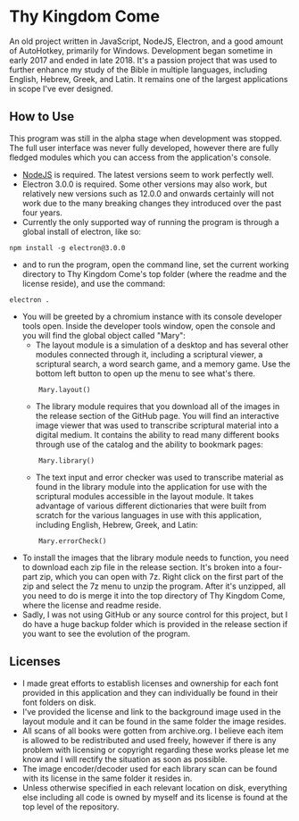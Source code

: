 # Thy Kingdom Come
An old project written in JavaScript, NodeJS, Electron, and a good amount of AutoHotkey, primarily for Windows. Development began sometime in early 2017 and ended in late 2018. It's a passion project that was used to further enhance my study of the Bible in multiple languages, including English, Hebrew, Greek, and Latin. It remains one of the largest applications in scope I've ever designed.

## How to Use
This program was still in the alpha stage when development was stopped. The full user interface was never fully developed, however there are fully fledged modules which you can access from the application's console.
- [NodeJS](https://nodejs.org/) is required. The latest versions seem to work perfectly well.
- Electron 3.0.0 is required. Some other versions may also work, but relatively new versions such as 12.0.0 and onwards certainly will not work due to the many breaking changes they introduced over the past four years.
- Currently the only supported way of running the program is through a global install of electron, like so:
```
npm install -g electron@3.0.0
```
- and to run the program, open the command line, set the current working directory to Thy Kingdom Come's top folder (where the readme and the license reside), and use the command:
```
electron .
```
- You will be greeted by a chromium instance with its console developer tools open. Inside the developer tools window, open the console and you will find the global object called "Mary":
    - The layout module is a simulation of a desktop and has several other modules connected through it, including a scriptural viewer, a scriptural search, a word search game, and a memory game. Use the bottom left button to open up the menu to see what's there.
    ```
        Mary.layout()
    ```
    - The library module requires that you download all of the images in the release section of the GitHub page. You will find an interactive image viewer that was used to transcribe scriptural material into a digital medium. It contains the ability to read many different books through use of the catalog and the ability to bookmark pages:
    ```
        Mary.library()
    ```
    - The text input and error checker was used to transcribe material as found in the library module into the application for use with the scriptural modules accessible in the layout module. It takes advantage of various different dictionaries that were built from scratch for the various languages in use with this application, including English, Hebrew, Greek, and Latin:
    ```
        Mary.errorCheck()
    ```
- To install the images that the library module needs to function, you need to download each zip file in the release section. It's broken into a four-part zip, which you can open with 7z. Right click on the first part of the zip and select the 7z menu to unzip the program. After it's unzipped, all you need to do is merge it into the top directory of Thy Kingdom Come, where the license and readme reside.
- Sadly, I was not using GitHub or any source control for this project, but I do have a huge backup folder which is provided in the release section if you want to see the evolution of the program.

## Licenses
- I made great efforts to establish licenses and ownership for each font provided in this application and they can individually be found in their font folders on disk.
- I've provided the license and link to the background image used in the layout module and it can be found in the same folder the image resides.
- All scans of all books were gotten from archive.org. I believe each item is allowed to be redistributed and used freely, however if there is any problem with licensing or copyright regarding these works please let me know and I will rectify the situation as soon as possible.
- The image encoder/decoder used for each library scan can be found with its license in the same folder it resides in.
- Unless otherwise specified in each relevant location on disk, everything else including all code is owned by myself and its license is found at the top level of the repository.
